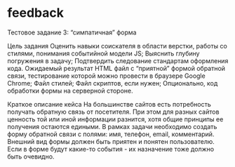 # feedback
Тестовое задание 3: “симпатичная” форма

Цель задания
Оценить навыки соискателя в области верстки, работы со стилями, понимания событийной модели JS;
Выяснить глубину погружения в задачу;
Подтвердить следование стандартам оформления кода.
Ожидаемый результат
HTML файл с “приятной” формой обратной связи, тестирование которой можно провести в браузере Google Chrome;
Файл стилей;
Файл скриптов, если нужен;
Опционально, код обработки формы на серверной стороне.

Краткое описание кейса
На большинстве сайтов есть потребность получать обратную связь от посетителя. 
При этом для разных сайтов ценность той или иной информации разнится, хотя общие принципы ее получения остаются едиными.
В рамках задачи необходимо создать форму обратной связи с полями: имя, телефон, email, комментарий. 
Внешний вид формы должен быть приятен и понятен пользователю. Если в форме будут какие-то события - их назначение тоже должно быть очевидно.
